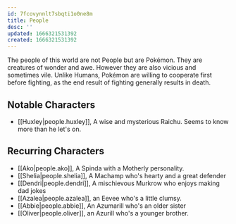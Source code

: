 ```yaml
---
id: 7fcovynnlt7sbqti1o0ne8m
title: People
desc: ''
updated: 1666321531392
created: 1666321531392
---
```

The people of this world are not People but are Pokémon. They are creatures of wonder and awe. However they are also vicious and sometimes vile. Unlike Humans, Pokémon are willing to cooperate first before fighting, as the end result of fighting generally results in death.

## Notable Characters
- [[Huxley|people.huxley]], A wise and mysterious Raichu. Seems to know more than he let's on.

## Recurring Characters
- [[Ako|people.ako]], A Spinda with a Motherly personality.
- [[Shelia|people.shelia]], A Machamp who's hearty and a great defender
- [[Dendri|people.dendri]], A mischievous Murkrow who enjoys making dad jokes
- [[Azalea|people.azalea]], an Eevee who's a little clumsy.
- [[Abbie|people.abbie]], An Azumarill who's an older sister
- [[Oliver|people.oliver]], an Azurill who's a younger brother.
